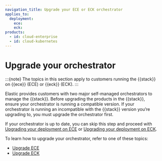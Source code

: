 ```yaml
---
navigation_title: Upgrade your ECE or ECK orchestrator
applies_to:
  deployment:
    ece:
    eck:
products:
  - id: cloud-enterprise
  - id: cloud-kubernetes
---
```


# Upgrade your orchestrator

:::{note}
The topics in this section apply to customers running the {{stack}} on {{ece}} (ECE) or {{eck}} (ECK). 
:::

Elastic provides customers with two major self-managed orchestrators to manage the {{stack}}. Before upgrading the products in the {{stack}}, ensure your orchestrator is running a compatible version. If your orchestrator is running an incompatible with the {{stack}} version you’re upgrading to, you must upgrade the orchestrator first. 

If your orchestrator is up to date, you can skip this step and proceed with [Upgrading your deployment on ECE](/deploy-manage/upgrade/deployment-or-cluster/upgrade-on-ece.md) or [Upgrading your deployment on ECK](/deploy-manage/upgrade/deployment-or-cluster/upgrade-on-eck.md).

To learn how to upgrade your orchestrator, refer to one of these topics: 

* [Upgrade ECE](/deploy-manage/upgrade/orchestrator/upgrade-cloud-enterprise.md)
* [Upgrade ECK](/deploy-manage/upgrade/orchestrator/upgrade-cloud-on-k8s.md)
